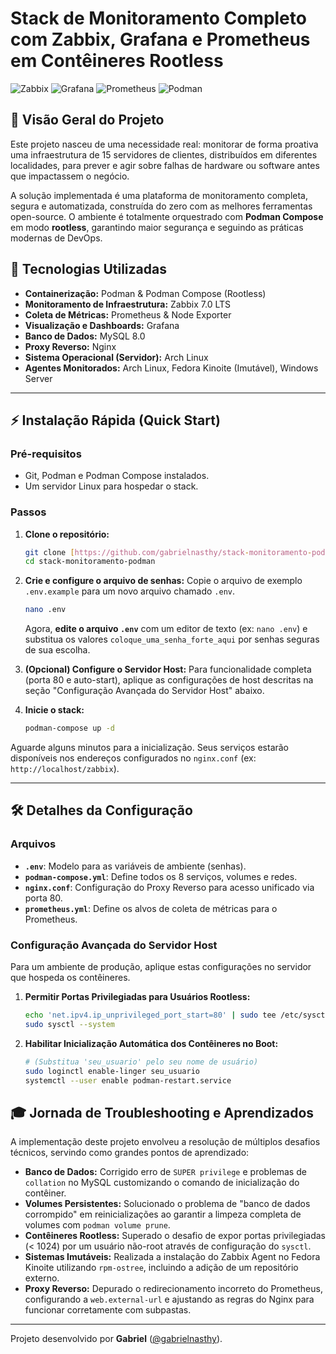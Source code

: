  # Stack de Monitoramento Completo com Zabbix, Grafana e Prometheus em Contêineres Rootless

![Zabbix](https://img.shields.io/badge/Zabbix-7.0_LTS-D40000?style=for-the-badge&logo=zabbix) ![Grafana](https://img.shields.io/badge/Grafana-11.1-F46800?style=for-the-badge&logo=grafana) ![Prometheus](https://img.shields.io/badge/Prometheus-v2-E6522C?style=for-the-badge&logo=prometheus) ![Podman](https://img.shields.io/badge/Podman-Rootless-8A2BE2?style=for-the-badge&logo=podman)

## 📖 Visão Geral do Projeto
Este projeto nasceu de uma necessidade real: monitorar de forma proativa uma infraestrutura de 15 servidores de clientes, distribuídos em diferentes localidades, para prever e agir sobre falhas de hardware ou software antes que impactassem o negócio.

A solução implementada é uma plataforma de monitoramento completa, segura e automatizada, construída do zero com as melhores ferramentas open-source. O ambiente é totalmente orquestrado com **Podman Compose** em modo **rootless**, garantindo maior segurança e seguindo as práticas modernas de DevOps.

## 🚀 Tecnologias Utilizadas
* **Containerização:** Podman & Podman Compose (Rootless)
* **Monitoramento de Infraestrutura:** Zabbix 7.0 LTS
* **Coleta de Métricas:** Prometheus & Node Exporter
* **Visualização e Dashboards:** Grafana
* **Banco de Dados:** MySQL 8.0
* **Proxy Reverso:** Nginx
* **Sistema Operacional (Servidor):** Arch Linux
* **Agentes Monitorados:** Arch Linux, Fedora Kinoite (Imutável), Windows Server

---

## ⚡ Instalação Rápida (Quick Start)

### Pré-requisitos
* Git, Podman e Podman Compose instalados.
* Um servidor Linux para hospedar o stack.

### Passos
1.  **Clone o repositório:**
    ```bash
    git clone [https://github.com/gabrielnasthy/stack-monitoramento-podman.git](https://github.com/gabrielnasthy/stack-monitoramento-podman.git)
    cd stack-monitoramento-podman
    ```

2.  **Crie e configure o arquivo de senhas:**
    Copie o arquivo de exemplo `.env.example` para um novo arquivo chamado `.env`.
    ```bash
    nano .env
    ```
    Agora, **edite o arquivo `.env`** com um editor de texto (ex: `nano .env`) e substitua os valores `coloque_uma_senha_forte_aqui` por senhas seguras de sua escolha.

3.  **(Opcional) Configure o Servidor Host:**
    Para funcionalidade completa (porta 80 e auto-start), aplique as configurações de host descritas na seção "Configuração Avançada do Servidor Host" abaixo.

4.  **Inicie o stack:**
    ```bash
    podman-compose up -d
    ```
Aguarde alguns minutos para a inicialização. Seus serviços estarão disponíveis nos endereços configurados no `nginx.conf` (ex: `http://localhost/zabbix`).

---

## 🛠️ Detalhes da Configuração

### Arquivos
* **`.env`**: Modelo para as variáveis de ambiente (senhas).
* **`podman-compose.yml`**: Define todos os 8 serviços, volumes e redes.
* **`nginx.conf`**: Configuração do Proxy Reverso para acesso unificado via porta 80.
* **`prometheus.yml`**: Define os alvos de coleta de métricas para o Prometheus.

### Configuração Avançada do Servidor Host
Para um ambiente de produção, aplique estas configurações no servidor que hospeda os contêineres.

1.  **Permitir Portas Privilegiadas para Usuários Rootless:**
    ```bash
    echo 'net.ipv4.ip_unprivileged_port_start=80' | sudo tee /etc/sysctl.d/99-podman-ports.conf
    sudo sysctl --system
    ```

2.  **Habilitar Inicialização Automática dos Contêineres no Boot:**
    ```bash
    # (Substitua 'seu_usuario' pelo seu nome de usuário)
    sudo loginctl enable-linger seu_usuario
    systemctl --user enable podman-restart.service
    ```

## 🎓 Jornada de Troubleshooting e Aprendizados
A implementação deste projeto envolveu a resolução de múltiplos desafios técnicos, servindo como grandes pontos de aprendizado:
* **Banco de Dados:** Corrigido erro de `SUPER privilege` e problemas de `collation` no MySQL customizando o comando de inicialização do contêiner.
* **Volumes Persistentes:** Solucionado o problema de "banco de dados corrompido" em reinicializações ao garantir a limpeza completa de volumes com `podman volume prune`.
* **Contêineres Rootless:** Superado o desafio de expor portas privilegiadas (< 1024) por um usuário não-root através de configuração do `sysctl`.
* **Sistemas Imutáveis:** Realizada a instalação do Zabbix Agent no Fedora Kinoite utilizando `rpm-ostree`, incluindo a adição de um repositório externo.
* **Proxy Reverso:** Depurado o redirecionamento incorreto do Prometheus, configurando a `web.external-url` e ajustando as regras do Nginx para funcionar corretamente com subpastas.

---
Projeto desenvolvido por **Gabriel** ([@gabrielnasthy](https://github.com/gabrielnasthy)).
